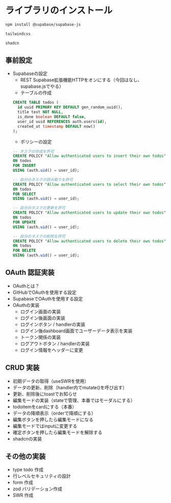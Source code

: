 # ライブラリのインストール

```bash
npm install @supabase/supabase-js
```

```sh
tailwindcss

shadcn
```

## 事前設定

- Supabaseの設定
  - REST Supabase拡張機能HTTPをオンにする（今回はなし、supabase.jsでやる）
  - テーブルの作成
  ```sql
  CREATE TABLE todos (
    id uuid PRIMARY KEY DEFAULT gen_random_uuid(),
    title text NOT NULL,
    is_done boolean DEFAULT false,
    user_id uuid REFERENCES auth.users(id),
    created_at timestamp DEFAULT now()
  );
  ```
  - ポリシーの設定
  ```sql
  -- タスクの作成を許可
  CREATE POLICY "Allow authenticated users to insert their own todos"
  ON todos
  FOR INSERT
  USING (auth.uid() = user_id);

  -- 自分のタスクの読み取りを許可
  CREATE POLICY "Allow authenticated users to select their own todos"
  ON todos
  FOR SELECT
  USING (auth.uid() = user_id);

  -- 自分のタスクの更新を許可
  CREATE POLICY "Allow authenticated users to update their own todos"
  ON todos
  FOR UPDATE
  USING (auth.uid() = user_id);

  -- 自分のタスクの削除を許可
  CREATE POLICY "Allow authenticated users to delete their own todos"
  ON todos
  FOR DELETE
  USING (auth.uid() = user_id);
  ```

## OAuth 認証実装

- OAuthとは？
- GitHubでOAuthを使用する設定
- SupabaseでOAuthを使用する設定
- OAuthの実装
  - ログイン画面の実装
  - ログイン後画面の実装
  - ログインボタン / handlerの実装
  - ログイン後dashboard画面でユーザーデータ表示を実装
  - トークン関係の実装
  - ログアウトボタン / handlerの実装
  - ログイン情報をヘッダーに変更

## CRUD 実装

- 初期データの取得（useSWRを使用）
- データの更新、削除（handler内でmutate()を呼び出す）
- 更新、削除後にtoastでお知らせ
- 編集モードの実装（stateで管理、本番ではモーダルにする）
- todoitemをcardにする（本番）
- データの降順表示（orderで降順にする）
- 編集ボタンを押したら編集モードになる
- 編集モードではinputに変更する
- 確定ボタンを押したら編集モードを解除する
- shadcnの実装

## その他の実装

- type todo 作成
- 行レベルセキュリティの設計
- form 作成
- zod バリデーション作成
- SWR 作成
